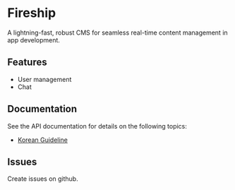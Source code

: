 # Fireship

A lightning-fast, robust CMS for seamless real-time content management in app development.


## Features

- User management
- Chat



## Documentation


See the API documentation for details on the following topics:

- [Korean Guideline](https://thruthesky.github.io/fireship/)


## Issues

Create issues on github.
